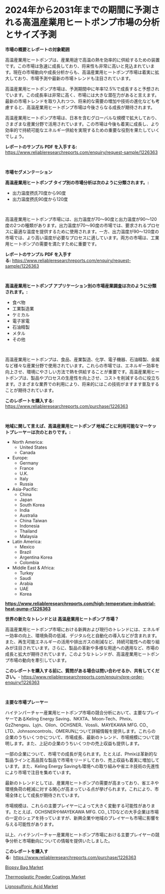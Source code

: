 <p><h1>2024年から2031年までの期間に予測される高温産業用ヒートポンプ市場の分析とサイズ予測</h1></p><p><strong>市場の概要とレポートの対象範囲</strong></p>
<p><p>高温産業用ヒートポンプは、産業用途で高温の熱を効率的に供給するための装置です。この市場は急速に成長しており、将来性も非常に高いと見込まれています。現在の市場動向や成長分析からも、高温産業用ヒートポンプ市場は着実に拡大しており、市場予測や最新の市場トレンドも注目されています。</p><p>高温産業用ヒートポンプ市場は、予測期間中に年率12.5%で成長すると予想されています。この成長率は非常に高く、市場には大きな潜在力があると言えます。最新の市場トレンドを取り入れつつ、将来的な需要の増加や技術の進化なども考慮すると、高温産業用ヒートポンプ市場は今後さらなる成長が期待されます。</p><p>高温産業用ヒートポンプ市場は、日本を含むグローバルな規模で拡大しており、さまざまな産業分野で活用されています。この市場は今後も着実に成長し、より効率的で持続可能なエネルギー供給を実現するための重要な役割を果たしていくでしょう。</p></p>
<p><strong>レポートのサンプル PDF を入手する:</strong> <a href="https://www.reliableresearchreports.com/enquiry/request-sample/1226363">https://www.reliableresearchreports.com/enquiry/request-sample/1226363</a></p>
<p>&nbsp;</p>
<p><strong>市場セグメンテーション</strong></p>
<p><strong>高温産業用ヒートポンプ タイプ別の市場分析は次のように分類されます。:</strong></p>
<p><ul><li>出力温度摂氏70度から90度</li><li>出力温度摂氏90度から120度</li></ul></p>
<p>&nbsp;</p>
<p><p>高温産業用ヒートポンプ市場には、出力温度が70〜90度と出力温度が90〜120度の2つの種類があります。出力温度が70〜90度の市場では、要求されるプロセスに最適な温度を提供するために使用されます。一方、出力温度が90〜120度の市場では、より高い温度が必要なプロセスに適しています。両方の市場は、工業用ヒートポンプの需要を満たすために重要です。</p></p>
<p><strong>レポートのサンプル PDF を入手する:</strong>&nbsp;<a href="https://www.reliableresearchreports.com/enquiry/request-sample/1226363">https://www.reliableresearchreports.com/enquiry/request-sample/1226363</a></p>
<p>&nbsp;</p>
<p><strong> 高温産業用ヒートポンプ アプリケーション別の市場産業調査は次のように分類されます。:</strong></p>
<p><ul><li>食べ物</li><li>工業製造業</li><li>ケミカル</li><li>電子家電</li><li>石油精製</li><li>メタル</li><li>その他</li></ul></p>
<p>&nbsp;</p>
<p><p>高温産業用ヒートポンプは、食品、産業製造、化学、電子機器、石油精製、金属など様々な産業分野で使用されています。これらの市場では、エネルギー効率を向上させ、環境にやさしい方法で熱を供給することが重要です。高温産業用ヒートポンプは、製品やプロセスの生産性を向上させ、コストを削減するのに役立ちます。さまざまな業界での利用により、将来的にはこの技術がますます普及することが期待されています。</p></p>
<p><strong>このレポートを購入する:</strong>&nbsp; <a href="https://www.reliableresearchreports.com/purchase/1226363">https://www.reliableresearchreports.com/purchase/1226363</a></p>
<p>&nbsp;</p>
<p><strong>地域に関して言えば、高温産業用ヒートポンプ 地域ごとに利用可能なマーケットプレーヤーは次のとおりです。:</strong></p>
<p><ul>
    <li>
        North America:
        <ul>
            <li>United States</li>
            <li>Canada</li>
        </ul>
    </li>
    <li>
        Europe:
        <ul>
            <li>Germany</li>
            <li>France</li>
            <li>U.K.</li>
            <li>Italy</li>
            <li>Russia</li>
        </ul>
    </li>
    <li>
        Asia-Pacific:
        <ul>
            <li>China</li>
            <li>Japan</li>
            <li>South Korea</li>
            <li>India</li>
            <li>Australia</li>
            <li>China Taiwan</li>
            <li>Indonesia</li>
            <li>Thailand</li>
            <li>Malaysia</li>
        </ul>
    </li>
    <li>
        Latin America:
        <ul>
            <li>Mexico</li>
            <li>Brazil</li>
            <li>Argentina Korea</li>
            <li>Colombia</li>
        </ul>
    </li>
    <li>
        Middle East & Africa:
        <ul>
            <li>Turkey</li>
            <li>Saudi</li>
            <li>Arabia</li>
            <li>UAE</li>
            <li>Korea</li>
        </ul>
    </li>
    </ul></p>
<p><strong><a href="https://www.reliableresearchreports.com/high-temperature-industrial-heat-pump-r1226363">https://www.reliableresearchreports.com/high-temperature-industrial-heat-pump-r1226363</a></strong>&nbsp;</p>
<p><strong>世界の新たなトレンドとは 高温産業用ヒートポンプ 市場？</strong></p>
<p><p>高温産業用ヒートポンプ市場における新興および現行のトレンドには、エネルギー効率の向上、環境負荷の低減、デジタル化と自動化の導入などが含まれます。また、再生可能エネルギーの活用や排出ガスの削減など、持続可能性への取り組みが注目されています。さらに、製品の革新や多様な用途への適用など、市場の成長と拡大が期待されています。このようなトレンドが、高温産業用ヒートポンプ市場の動向を牽引しています。</p></p>
<p><strong>このレポートを購入する前に、質問がある場合は問い合わせるか、共有してください。</strong>- <a href="https://www.reliableresearchreports.com/enquiry/pre-order-enquiry/1226363">https://www.reliableresearchreports.com/enquiry/pre-order-enquiry/1226363</a></p>
<p>&nbsp;</p>
<p><strong>主要な市場プレーヤー</strong></p>
<p><p>ハイテンパーチャー産業用ヒートポンプ市場の競合分析において、主要なプレイヤーであるKeling Energy Saving、NKXTA、Moon-Tech、Phnix、GzZhengxu、Lyjn、Oilon、OCHSNER、Vossli、MAYEKAWA MFG. CO., LTD、Johnsoncontrols、OMERUNについて詳細情報を提供します。これらの企業のうちいくつかについて、市場成長、最新のトレンド、市場規模について説明します。また、上記の企業のうちいくつかの売上収益も提供します。</p><p>一部の企業について、市場での成長が見られます。たとえば、Phnixは革新的な製品ラインと高品質な製品で市場をリードしており、売上収益も着実に増加しています。また、Keling Energy Savingも環境への取り組みや省エネ技術の先進性により市場で注目を集めています。</p><p>最新のトレンドとしては、産業用ヒートポンプの需要が高まっており、省エネや環境負荷の軽減に対する関心が高まっている点が挙げられます。これにより、市場全体として成長が期待されています。</p><p>市場規模は、これらの主要プレイヤーによって大きく変動する可能性があります。たとえば、OCHSNERやMAYEKAWA MFG. CO., LTDなどの大手企業は市場の一定のシェアを持っていますが、新興企業や地域のプレイヤーも市場に影響を与える可能性があります。</p><p>以上、ハイテンパーチャー産業用ヒートポンプ市場における主要プレイヤーの競争分析と市場動向についての情報を提供いたしました。</p></p>
<p><strong>このレポートを購入する:</strong>&nbsp;&nbsp;<a href="https://www.reliableresearchreports.com/purchase/1226363">https://www.reliableresearchreports.com/purchase/1226363</a></p>
<p><p><a href="https://www.linkedin.com/pulse/biopsy-bag-market-centers-aspects-growth-share-opportunity-r6bac?trackingId=tXzggNVkgpbqaNVJnpW7Pw%3D%3D">Biopsy Bag Market</a></p><p><a href="https://www.linkedin.com/pulse/thermoplastic-powder-coatings-market-provides-detailed-segmentation-9zjuc?trackingId=O7%2FusO5p0bAWEB716e%2Fh2A%3D%3D">Thermoplastic Powder Coatings Market</a></p><p><a href="https://www.linkedin.com/pulse/lignosulfonic-acid-market-size-growth-forecast-from-2024-8qc4c?trackingId=VY66ec4O8j0H6NL7WQmnng%3D%3D">Lignosulfonic Acid Market</a></p></p>